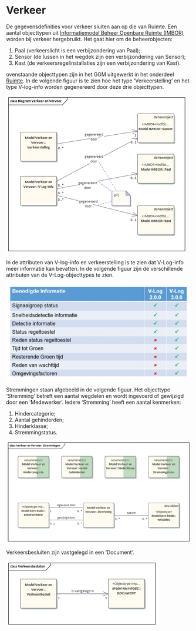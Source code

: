 # Verkeer

De gegevensdefinities voor verkeer sluiten aan op die van Ruimte. Een aantal objecttypen uit [Informatiemodel Beheer Openbare Ruimte (IMBOR)](https://www.crow.nl/thema-s/management-openbare-ruimte/imbor) worden bij verkeer hergebruikt. Het gaat hier om de beheerobjecten:

1. Paal (verkeerslicht is een verbijzondering van Paal);
2. Sensor (de lussen in het wegdek zijn een verbijzondering van Sensor);
3. Kast (de verkeersregelinstallaties zijn een verbijzondering van Kast).

ovenstaande objecttypen zijn in het GGM uitgewerkt in het onderdeel [Ruimte](ruimteAlgemeen.md#beheerobjecten). In de volgende figuur is te zien hoe het type ‘Verkeerstelling’ en het type V-log-info worden gegenereerd door deze drie objecttypen.

![Gegevensmodel Verkeerstellingen][tellingen]

In de attributen van V-log-info en verkeerstelling is te zien dat V-Log-info meer informatie kan bevatten. In de volgende figuur zijn de verschillende attributen van de V-Log-objecttypes te zien.

![Attributen V-Log][vlog]

Stremmingen staan afgebeeld in de volgende figuur. Het objecttype ‘Stremming’ betreft een aantal wegdelen en wordt ingevoerd of gewijzigd door een ‘Medewerker’. Iedere ‘Stremming’ heeft een aantal kenmerken:

1. Hindercategorie;
2. Aantal gehinderden;
3. Hinderklasse;
4. Stremmingstatus.

![Verkeer Stremmingen][stremmingen]

Verkeersbesluiten zijn vastgelegd in een ‘Document’.

![Gegevensmodel Verkeersbesluiten][verkeersbesluit]

[vlog]: image/vlog.png "Attributen V-Log"
[tellingen]: image/EAID_49A15BF5_AB98_4ab9_AE01_D5636641F455.gif "Gegevensmodel Verkeerstellingen"
[stremmingen]: image/EAID_72A4FC74_EE1B_4bc1_B5BB_540FCE4D04B1.gif "Verkeer Stremmingen"
[tellingen]: image/EAID_49A15BF5_AB98_4ab9_AE01_D5636641F455.gif "Gegevensmodel Verkeerstellingen"
[verkeersbesluit]: image/EAID_280799E6_5FC1_4cd0_90E6_F4DB9C7A78A3.gif "Gegevensmodel Verkeersbesluiten"
